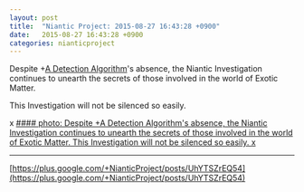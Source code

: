 ```yaml
---
layout: post
title:  "Niantic Project: 2015-08-27 16:43:28 +0900"
date:   2015-08-27 16:43:28 +0900
categories: nianticproject
---
```

Despite +[A Detection Algorithm](https://plus.google.com/114076692022231059864 "")'s absence, the Niantic Investigation continues to unearth the secrets of those involved in the world of Exotic Matter.

This Investigation will not be silenced so easily.

x
[#### photo: Despite +A Detection Algorithm's absence, the Niantic Investigation continues to unearth the secrets of those involved in the world of Exotic Matter.
This Investigation will not be silenced so easily.
x](https://lh3.googleusercontent.com/-z1d1A9ZmVKY/Vd6_mG1LRsI/AAAAAAAAg-o/usV5V_p4lzY/w1700-h2200/Exposed.png "")
- - -
[https://plus.google.com/+NianticProject/posts/UhYTSZrEQ54](https://plus.google.com/+NianticProject/posts/UhYTSZrEQ54)
